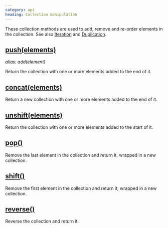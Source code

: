 ```yaml
--- 
category: api
heading: Collection manipulation
---
```


These collection methods are used to add, remove and re-order elements in the collection. See also [Iteration](/api/#iteration) and [Duplication](/api/#duplicate).

## [push(elements)](/api/push/)
_alias: add(element)_

Return the collection with one or more elements added to the end of it.

## [concat(elements)](/api/concat/)

Return a new collection with one or more elements added to the end of it.

## [unshift(elements)](/api/unshift/)

Return the collection with one or more elements added to the start of it.

## [pop()](/api/pop/)

Remove the last element in the collection and return it, wrapped in a new collection.

## [shift()](/api/shift/)

Remove the first element in the collection and return it, wrapped in a new collection.

## [reverse()](/api/reverse/)

Reverse the collection and return it.
